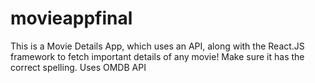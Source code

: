 # movieappfinal
This is a Movie Details App, which uses an API, along with the React.JS framework to fetch important details of any movie! Make sure it has the correct spelling. Uses OMDB API
